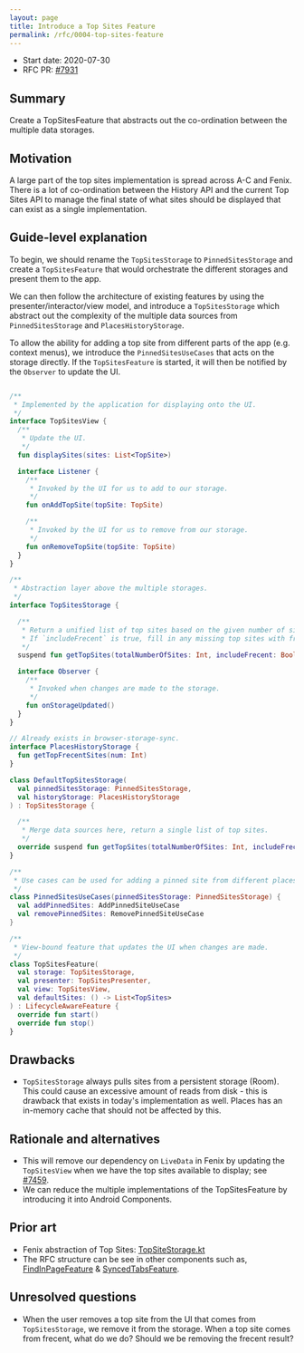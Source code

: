 ```yaml
---
layout: page
title: Introduce a Top Sites Feature
permalink: /rfc/0004-top-sites-feature
---
```


* Start date: 2020-07-30
* RFC PR: [#7931](https://github.com/mozilla-mobile/android-components/pull/7931)

## Summary

Create a TopSitesFeature that abstracts out the co-ordination between the multiple data storages.

## Motivation

A large part of the top sites implementation is spread across A-C and Fenix. There is a lot of co-ordination between the History API and the current Top Sites API to manage the final state of what sites should be displayed that can exist as a single implementation.

## Guide-level explanation

To begin, we should rename the `TopSitesStorage`  to `PinnedSitesStorage` and create a `TopSitesFeature` that would orchestrate the different storages and present them to the app.

We can then follow the architecture of existing features by using the presenter/interactor/view model, and introduce a `TopSitesStorage` which abstract out the complexity of the multiple data sources from `PinnedSitesStorage` and `PlacesHistoryStorage`.

To allow the ability for adding a top site from different parts of the app (e.g. context menus), we introduce the `PinnedSitesUseCases` that acts on the storage directly. If the `TopSitesFeature` is started, it will then be notified by the `Observer` to update the UI.

```kotlin

/**
 * Implemented by the application for displaying onto the UI.
 */
interface TopSitesView {
  /**
   * Update the UI.
   */
  fun displaySites(sites: List<TopSite>)

  interface Listener {
    /**
     * Invoked by the UI for us to add to our storage.
     */
    fun onAddTopSite(topSite: TopSite)

    /**
     * Invoked by the UI for us to remove from our storage.
     */
    fun onRemoveTopSite(topSite: TopSite)
  }
}

/**
 * Abstraction layer above the multiple storages.
 */
interface TopSitesStorage {

  /**
   * Return a unified list of top sites based on the given number of sites desired.
   * If `includeFrecent` is true, fill in any missing top sites with frecent top site results.
   */
  suspend fun getTopSites(totalNumberOfSites: Int, includeFrecent: Boolean): List<TopSite>

  interface Observer {
    /**
     * Invoked when changes are made to the storage.
     */
    fun onStorageUpdated()
  }
}

// Already exists in browser-storage-sync.
interface PlacesHistoryStorage {
  fun getTopFrecentSites(num: Int)
}

class DefaultTopSitesStorage(
  val pinnedSitesStorage: PinnedSitesStorage,
  val historyStorage: PlacesHistoryStorage
) : TopSitesStorage {

  /**
   * Merge data sources here, return a single list of top sites.
   */
  override suspend fun getTopSites(totalNumberOfSites: Int, includeFrecent: Boolean): List<TopSite>
}

/**
 * Use cases can be used for adding a pinned site from different places like a context menu.
 */
class PinnedSitesUseCases(pinnedSitesStorage: PinnedSitesStorage) {
  val addPinnedSites: AddPinnedSiteUseCase
  val removePinnedSites: RemovePinnedSiteUseCase
}

/**
 * View-bound feature that updates the UI when changes are made.
 */
class TopSitesFeature(
  val storage: TopSitesStorage,
  val presenter: TopSitesPresenter,
  val view: TopSitesView,
  val defaultSites: () -> List<TopSites>
) : LifecycleAwareFeature {
  override fun start()
  override fun stop()
}
```

## Drawbacks

* `TopSitesStorage` always pulls sites from a persistent storage (Room). This could cause an excessive amount of reads from disk - this is drawback that exists in today's implementation as well. Places has an in-memory cache that should not be affected by this.

## Rationale and alternatives

- This will remove our dependency on `LiveData` in Fenix by updating the `TopSitesView` when we have the top sites available to display; see [#7459](https://github.com/mozilla-mobile/android-components/issues/7459).
- We can reduce the multiple implementations of the TopSitesFeature by introducing it into Android Components.

## Prior art

* Fenix abstraction of Top Sites: [TopSiteStorage.kt](https://github.com/mozilla-mobile/fenix/blob/3d3153039ce794df09a243968b888ae7cb856d9b/app/src/main/java/org/mozilla/fenix/components/TopSiteStorage.kt)
* The RFC structure can be see in other components such as, [FindInPageFeature](https://github.com/mozilla-mobile/android-components/blob/master/components/feature/findinpage/src/main/java/mozilla/components/feature/findinpage/FindInPageFeature.kt)  & [SyncedTabsFeature](https://github.com/mozilla-mobile/android-components/blob/master/components/feature/syncedtabs/src/main/java/mozilla/components/feature/syncedtabs/SyncedTabsFeature.kt).

## Unresolved questions

* When the user removes a top site from the UI that comes from `TopSitesStorage`, we remove it from the storage. When a top site comes from frecent, what do we do? Should we be removing the frecent result?



